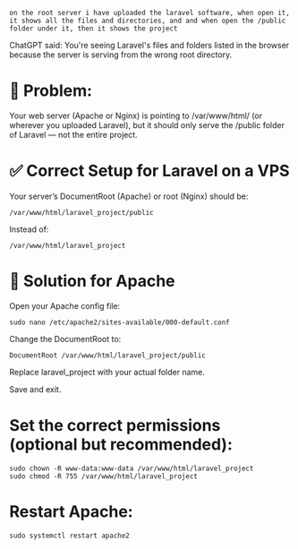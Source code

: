 `on the root server i have uploaded the laravel software, when open it, it shows all the files and directories, and and when open the /public folder under it, then it shows the project`


ChatGPT said:
You're seeing Laravel's files and folders listed in the browser because the server is serving from the wrong root directory.

# 🚨 Problem:
Your web server (Apache or Nginx) is pointing to /var/www/html/ (or wherever you uploaded Laravel), but it should only serve the /public folder of Laravel — not the entire project.

# ✅ Correct Setup for Laravel on a VPS
Your server’s DocumentRoot (Apache) or root (Nginx) should be:

```
/var/www/html/laravel_project/public

```
Instead of:

```
/var/www/html/laravel_project
```

# 🔧 Solution for Apache
Open your Apache config file:

```
sudo nano /etc/apache2/sites-available/000-default.conf
```

Change the DocumentRoot to:

```
DocumentRoot /var/www/html/laravel_project/public
```
Replace laravel_project with your actual folder name.

Save and exit.

# Set the correct permissions (optional but recommended):

```
sudo chown -R www-data:www-data /var/www/html/laravel_project
sudo chmod -R 755 /var/www/html/laravel_project

```

# Restart Apache:

```
sudo systemctl restart apache2
```

